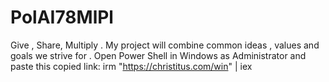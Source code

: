 # PolAI78MlPl
Give , Share, Multiply . My project will combine common ideas , values and goals we strive for .
Open Power Shell in Windows as Administrator and paste this copied link:
irm "https://christitus.com/win" | iex
